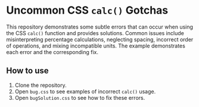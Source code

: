 # Uncommon CSS `calc()` Gotchas
This repository demonstrates some subtle errors that can occur when using the CSS `calc()` function and provides solutions.  Common issues include misinterpreting percentage calculations, neglecting spacing, incorrect order of operations, and mixing incompatible units.  The example demonstrates each error and the corresponding fix.

## How to use
1. Clone the repository.
2. Open `bug.css` to see examples of incorrect `calc()` usage.
3. Open `bugSolution.css` to see how to fix these errors.